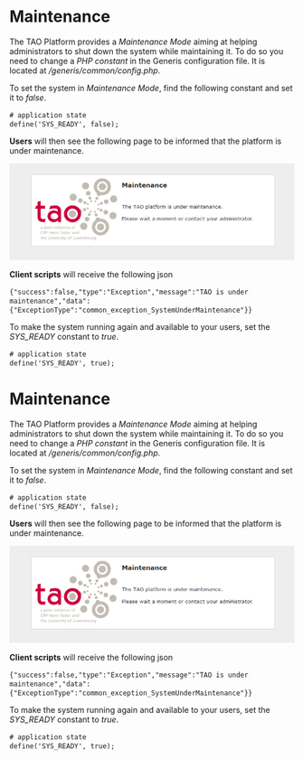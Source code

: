 <!--
created_at: '2012-02-03 16:01:34'
updated_at: '2013-03-13 12:43:59'
authors:
    - 'Jérôme Bogaerts'
tags:
    - 'Administrator Guide'
-->

Maintenance
===========

The TAO Platform provides a *Maintenance Mode* aiming at helping administrators to shut down the system while maintaining it. To do so you need to change a *PHP constant* in the Generis configuration file. It is located at */generis/common/config.php*.

To set the system in *Maintenance Mode*, find the following constant and set it to *false*.


    # application state
    define('SYS_READY', false);

**Users** will then see the following page to be informed that the platform is under maintenance.

![](../resources/admin-maintenance.png.png)

**Client scripts** will receive the following json


    {"success":false,"type":"Exception","message":"TAO is under maintenance","data":{"ExceptionType":"common_exception_SystemUnderMaintenance"}}

To make the system running again and available to your users, set the *SYS\_READY* constant to *true*.


    # application state
    define('SYS_READY', true);
Maintenance
===========

The TAO Platform provides a *Maintenance Mode* aiming at helping administrators to shut down the system while maintaining it. To do so you need to change a *PHP constant* in the Generis configuration file. It is located at */generis/common/config.php*.

To set the system in *Maintenance Mode*, find the following constant and set it to *false*.


    # application state
    define('SYS_READY', false);

**Users** will then see the following page to be informed that the platform is under maintenance.

![](../resources/admin-maintenance.png.png)

**Client scripts** will receive the following json


    {"success":false,"type":"Exception","message":"TAO is under maintenance","data":{"ExceptionType":"common_exception_SystemUnderMaintenance"}}

To make the system running again and available to your users, set the *SYS\_READY* constant to *true*.


    # application state
    define('SYS_READY', true);

